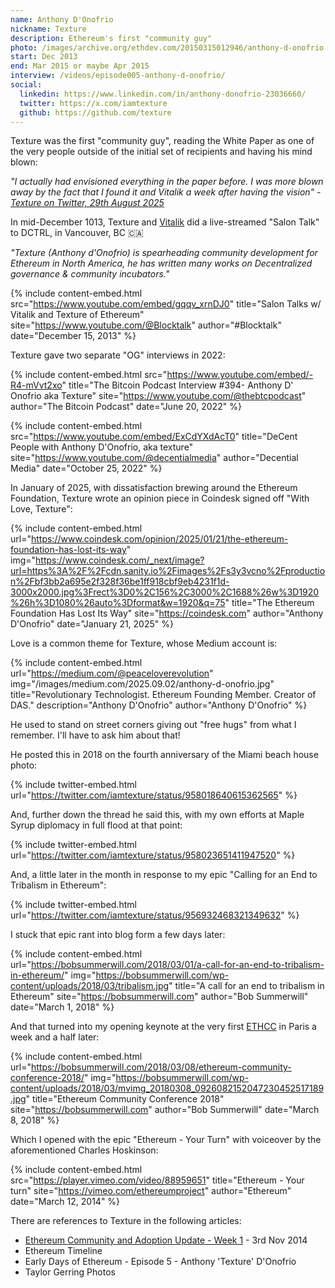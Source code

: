 ```yaml
---
name: Anthony D'Onofrio
nickname: Texture
description: Ethereum's first "community guy"
photo: /images/archive.org/ethdev.com/20150315012946/anthony-d-onofrio.jpg
start: Dec 2013
end: Mar 2015 or maybe Apr 2015
interview: /videos/episode005-anthony-d-onofrio/
social:
  linkedin: https://www.linkedin.com/in/anthony-donofrio-23036660/
  twitter: https://x.com/iamtexture
  github: https://github.com/texture
---
```


Texture was the first "community guy", reading the White Paper as one of the very people outside of the initial set of recipients and having his mind blown:

*"I actually had envisioned everything in the paper before. I was more blown away by the fact that I found it and Vitalik a week after having the vision" - [Texture on Twitter, 29th August 2025](https://x.com/iamtexture/status/1961541627694219532)*

In mid-December 1013, Texture and [Vitalik](/people/vitalik-buterin/) did a live-streamed "Salon Talk" to DCTRL, in Vancouver, BC 🇨🇦

*"Texture (Anthony d'Onofrio) is spearheading community development for Ethereum in North America, he has written many works on Decentralized governance & community incubators."*

{% include content-embed.html
  src="https://www.youtube.com/embed/gqqv_xrnDJ0"
  title="Salon Talks w/ Vitalik and Texture of Ethereum"
  site="https://www.youtube.com/@Blocktalk"
  author="#Blocktalk"
  date="December 15, 2013"
%}

Texture gave two separate "OG" interviews in 2022:

{% include content-embed.html
  src="https://www.youtube.com/embed/-R4-mVvt2xo"
  title="The Bitcoin Podcast Interview #394- Anthony D' Onofrio aka Texture"
  site="https://www.youtube.com/@thebtcpodcast"
  author="The Bitcoin Podcast"
  date="June 20, 2022"
%}

{% include content-embed.html
  src="https://www.youtube.com/embed/ExCdYXdAcT0"
  title="DeCent People with Anthony D'Onofrio, aka texture"
  site="https://www.youtube.com/@decentialmedia"
  author="Decential Media"
  date="October 25, 2022"
%}

In January of 2025, with dissatisfaction brewing around the Ethereum Foundation, Texture wrote an opinion piece in Coindesk signed off "With Love, Texture":

{% include content-embed.html
  url="https://www.coindesk.com/opinion/2025/01/21/the-ethereum-foundation-has-lost-its-way"
  img="https://www.coindesk.com/_next/image?url=https%3A%2F%2Fcdn.sanity.io%2Fimages%2Fs3y3vcno%2Fproduction%2Fbf3bb2a695e2f328f36be1ff918cbf9eb4231f1d-3000x2000.jpg%3Frect%3D0%2C156%2C3000%2C1688%26w%3D1920%26h%3D1080%26auto%3Dformat&w=1920&q=75"
  title="The Ethereum Foundation Has Lost Its Way"
  site="https://coindesk.com"
  author="Anthony D'Onofrio"
  date="January 21, 2025"
%}

Love is a common theme for Texture, whose Medium account is:

{% include content-embed.html
  url="https://medium.com/@peaceloverevolution"
  img="/images/medium.com/2025.09.02/anthony-d-onofrio.jpg"
  title="Revolutionary Technologist. Ethereum Founding Member. Creator of DAS."
  description="Anthony D'Onofrio"
  author="Anthony D'Onofrio"
%}

He used to stand on street corners giving out "free hugs" from what I remember.  I'll have to ask him about that!

He posted this in 2018 on the fourth anniversary of the Miami beach house photo:

{% include twitter-embed.html url="https://twitter.com/iamtexture/status/958018640615362565" %}

And, further down the thread he said this, with my own efforts at Maple Syrup diplomacy in full flood at that point:

{% include twitter-embed.html url="https://twitter.com/iamtexture/status/958023651411947520" %}

And, a little later in the month in response to my epic "Calling for an End to Tribalism in Ethereum":

{% include twitter-embed.html url="https://twitter.com/iamtexture/status/956932468321349632" %}

I stuck that epic rant into blog form a few days later:

{% include content-embed.html
  url="https://bobsummerwill.com/2018/03/01/a-call-for-an-end-to-tribalism-in-ethereum/"
  img="https://bobsummerwill.com/wp-content/uploads/2018/03/tribalism.jpg"
  title="A call for an end to tribalism in Ethereum"
  site="https://bobsummerwill.com"
  author="Bob Summerwill"
  date="March 1, 2018"
%}

And that turned into my opening keynote at the very first [ETHCC](https://ethcc.io) in Paris a week and a half later:

{% include content-embed.html
  url="https://bobsummerwill.com/2018/03/08/ethereum-community-conference-2018/"
  img="https://bobsummerwill.com/wp-content/uploads/2018/03/mvimg_20180308_0926082152047230452517189.jpg"
  title="Ethereum Community Conference 2018"
  site="https://bobsummerwill.com"
  author="Bob Summerwill"
  date="March 8, 2018"
%}

Which I opened with the epic "Ethereum - Your Turn" with voiceover by the aforementioned Charles Hoskinson:

{% include content-embed.html
  src="https://player.vimeo.com/video/88959651"
  title="Ethereum - Your turn"
  site="https://vimeo.com/ethereumproject"
  author="Ethereum"
  date="March 12, 2014"
%}

There are references to Texture in the following articles:

- [Ethereum Community and Adoption Update - Week 1](https://blog.ethereum.org/2014/11/03/stephans-ethereum-community-adoption-update-week-1#meetups) - 3rd Nov 2014
- Ethereum Timeline
- Early Days of Ethereum - Episode 5 - Anthony 'Texture' D'Onofrio
- Taylor Gerring Photos
